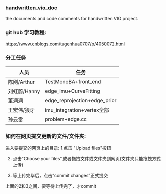 ### handwritten_vio_doc
the documents and code comments for handwritten VIO project.

### git hub 学习教程:
https://www.cnblogs.com/tugenhua0707/p/4050072.html

### 分工任务
|  人员  | 任务  |
|  ----  | ----  |
| 陈刚/Arthur  |TestMonoBA+front_end |
| 刘虹蔚/Hanny  | edge_imu+CurveFitting |
| 董洞洞  |	edge_reprojection+edge_prior|
| 王宏伟/狼牙  | imu_integration+vertex全部 |
| 孙云雷  | 	problem+edge.cc |

### 如何在网页提交更新的文件/文件夹:
进入要提交的网页上的目录: 
1.点击 "Upload files"按钮

2. 点击"Choose your files",或者拖拽文件或文件夹到网页(文件夹只能拖拽方式上传)

3. 等上传完毕后，点击“commit changes”正式提交

上面的2和3之间，要等待上传完了，才commit

